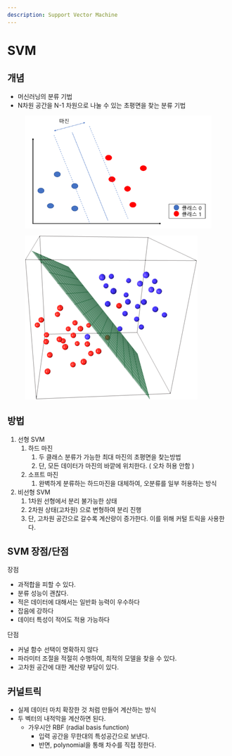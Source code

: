```yaml
---
description: Support Vector Machine
---
```


# SVM

## 개념

* 머신러닝의 분류 기법
* N차원 공간을 N-1 차원으로 나눌 수 있는 초평면을 찾는 분류 기법

<figure><img src="../../../../../.gitbook/assets/image (1) (1) (1) (1) (1) (1) (1) (1) (1) (1) (1) (1) (1) (1).png" alt=""><figcaption></figcaption></figure>

<figure><img src="../../../../../.gitbook/assets/image (1) (1) (1) (1) (1) (1) (1) (1) (1) (1) (1) (1) (1) (1) (1).png" alt=""><figcaption></figcaption></figure>

## 방법

1. 선형 SVM
   1. 하드 마진
      1. 두 클래스 분류가 가능한 최대 마진의 초평면을 찾는방법
      2. 단, 모든 데이터가 마진의 바깥에 위치한다. ( 오차 허용 안함 )
   2. 소프트 마진&#x20;
      1. 완벽하게 분류하는 하드마진을 대체하여, 오분류를 일부 허용하는 방식
2. 비선형 SVM
   1. 1차원  선형에서 분리  불가능한 상태
   2. 2차원 상태(고차원) 으로 변형하여 분리 진행
   3. 단, 고차원 공간으로 갈수록 계산량이 증가한다. 이를 위해 커털 트릭을 사용한다.



## SVM 장점/단점

장점&#x20;

* 과적합을 피할 수 있다.
* 분류 성능이 괜찮다.
* 적은 데이터에 대해서는 일반화 능력이 우수하다
* 잡음에 강하다
* 데이터 특성이 적어도 적용 가능하다

단점

* 커널 함수 선택이 명확하지 않다
* 파라미터 조절을 적절히 수행하여, 최적의 모델을 찾을 수 있다.
* 고차원 공간에 대한 계산량 부담이 있다.



## 커널트릭

* 실제 데이터 마치 확장한 것 처럼 만들어 계산하는 방식
* 두 벡터의 내적막을 계산하면 된다.
  * 가우시안 RBF (radial basis function)
    * 입력 공간을 무한대의 특성공간으로 보낸다.
    * 반면, polynomial을 통해 차수를 직접 정한다.

